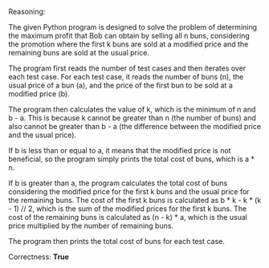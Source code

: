 Reasoning:

The given Python program is designed to solve the problem of determining the maximum profit that Bob can obtain by selling all n buns, considering the promotion where the first k buns are sold at a modified price and the remaining buns are sold at the usual price.

The program first reads the number of test cases and then iterates over each test case. For each test case, it reads the number of buns (n), the usual price of a bun (a), and the price of the first bun to be sold at a modified price (b).

The program then calculates the value of k, which is the minimum of n and b - a. This is because k cannot be greater than n (the number of buns) and also cannot be greater than b - a (the difference between the modified price and the usual price).

If b is less than or equal to a, it means that the modified price is not beneficial, so the program simply prints the total cost of buns, which is a * n.

If b is greater than a, the program calculates the total cost of buns considering the modified price for the first k buns and the usual price for the remaining buns. The cost of the first k buns is calculated as b * k - k * (k - 1) // 2, which is the sum of the modified prices for the first k buns. The cost of the remaining buns is calculated as (n - k) * a, which is the usual price multiplied by the number of remaining buns.

The program then prints the total cost of buns for each test case.

Correctness: **True**